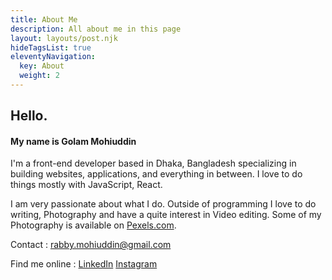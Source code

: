 ```yaml
---
title: About Me
description: All about me in this page
layout: layouts/post.njk
hideTagsList: true
eleventyNavigation:
  key: About
  weight: 2
---
```


## Hello.

#### My name is Golam Mohiuddin

I'm a front-end developer based in Dhaka, Bangladesh specializing in building websites, applications, and everything in between. I love to do things mostly with JavaScript, React.

I am very passionate about what I do. Outside of programming I love to do writing, Photography and have a quite interest in Video editing. Some of my Photography is available on [Pexels.com](https://www.pexels.com/@xosef-346551).

Contact : rabby.mohiuddin@gmail.com

Find me online : [LinkedIn](https://www.linkedin.com/in/mohiuddin-rabby-b49797123/) [Instagram](https://www.instagram.com/xosef/)
